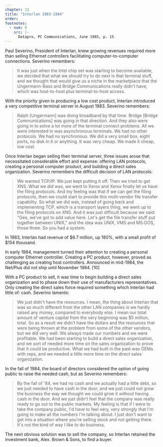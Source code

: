 ```yaml
---
chapter: 12
title: "Interlan 1983-1984"
order: 
footnotes:
  - num: 9
    src: |-
      Datapro, PC Communications, June 1985, p. 15  
---
```


Paul Severino, President of Interlan, knew growing revenues required more than selling Ethernet controllers facilitating computer-to-computer connections. Severino remembers:

>It was just when the Intel chip set was starting to become available, we decided that what we should try to do next is that terminal stuff, and we thought that would give us a niche in the marketplace that the Ungermann-Bass and Bridge Communications really didn't have, which was host-to-host plus terminal-to-host access.

With the priority given to producing a low cost product, Interlan introduced a very competitive terminal server in August 1983. Severino remembers:

>Ralph [Ungermann] was doing broadband by that time. Bridge [Bridge Communications] was going in that direction. And they also were going in to solve a lot more of the terminal connect problems. All we were interested in was asynchronous terminals. We had no other protocols. We had no synchronous. We did a very small box, eight ports, no disk in it or anything. It was very cheap. We made it cheap, low cost.

Once Interlan began selling their terminal server, three issues arose that necessitated considerable effort and expense: offering LAN protocols, creating a personal computer product, and building a direct sales organization. Severino remembers the difficult decision of LAN protocols:

>We wanted TCP/IP. We just kept putting it off. Then we tried to get XNS. What we did was, we went to Xerox and Xerox finally let us have the filing protocols. And my feeling was that if we can get the filing protocols, then we could start to provide this multi‑vendor file transfer capability. So what we did was, instead of going back and implementing TCP, which is a transport layers thing, we went up to the filing protocols on XNS. And it was just difficult because we said:  "Gee, we’ve got to add value here. Let's get the file transfer stuff put together between UNIX," and the idea was UNIX, VMS and MS‑DOS, those three. So you had a system.

In 1983, Interlan had revenue of $6.7 million, up 180%, with a small profit of $154 thousand.

In early 1984, management turned their attention to creating a personal computer Ethernet controller. Creating a PC product, however, proved as challenging as creating host controllers. Announced in mid-1984, the Net/Plus did not ship until November 1984. [10]

With a PC product to sell, it was time to begin building a direct sales organization and to phase down their use of manufacturers representatives. Only creating the direct sales force required something which Interlan had little of: cash. Severino laments:

>We just didn't have the resources. I mean, the thing about Interlan that was so much different from the other LAN companies is we hardly raised any money, compared to everybody else. I mean our total amount of venture capital from the very beginning was $5 million, total. So as a result we didn't have the dollars and the resources that were being thrown at the problem from some of the other vendors, but we did very well. We always made our numbers and we were profitable. We had been starting to build a direct sales organization, and we sort of needed more time on the sales organization to prove that it could be productive. What we had built in the past was OEMs with reps, and we needed a little more time on the direct sales organization.

In the fall of 1984, the board of directors considered the option of going public to raise the needed cash, but as Severino remembers:

>By the fall of '84, we had no cash and we actually had a little debt, so we just needed to have cash in the door, and we just could not grow the business the way we thought we could grow it without having cash in the door. And we just didn't feel that the company was really ready to go out to the public markets. My feeling is that if I were to take the company public, I'd have to feel very, very strongly that I'm going to make all the numbers I'm talking about. I just don't want to get into a situation where you're selling stock and not getting there. It's not the kind of way I like to do business.

The next obvious solution was to sell the company, so Interlan retained the investment bank, Alex. Brown & Sons, to find a buyer.
